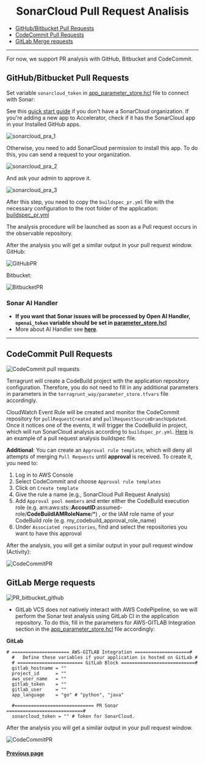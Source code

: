 <h1 align="center"> SonarCloud Pull Request Analisis </h1> 

* [GitHub/Bitbucket Pull Requests](./PRanalysis.md#GitHub/bitbucket-pull-requests)
* [CodeCommit Pull Requests](./PRanalysis.md#codecommit-pull-requests)
* [GitLab Merge requests](./PRanalysis.md#gitlab-merge-requests)

<hr>

For now, we support PR analysis with GitHub, Bitbucket and CodeCommit.


## GitHub/Bitbucket Pull Requests 

Set variable `sonarcloud_token` in [app_parameter_store.hcl](../terragrunt-infrastructure-example/accelerator/accounts/accelerator/regions/example/setup_folder/applications/example/app_parameter_store_example.hcl) file to connect with Sonar:


See this [quick start guide](../docs/SonarCloud_configuration.md) if you don't have a SonarCloud organization.
If you're adding a new app to Accelerator, check if it has the SonarCloud app in your Installed GitHub apps.

![sonarcloud_pra_1](pic/sonarcloud_pra_1.png)

Otherwise, you need to add SonarCloud permission to install this app. To do this, you can send a request to your organization.

![sonarcloud_pra_2](pic/sonarcloud_pra_2.png)

And ask your admin to approve it.

![sonarcloud_pra_3](pic/sonarcloud_pra_3.png)

After this step, you need to copy the `buildspec_pr.yml` file with the necessary configuration to the root folder of the application: [buildspec_pr.yml](../docs/template_config_files/buildspec_pr.yml)

The analysis procedure will be launched as soon as a Pull request occurs in the observable repository.

After the analysis you will get a similar output in your pull request window.  
GitHub:  

![GitHubPR](pic/PR_analysis_bbgh1.png)

Bitbucket:  

![BitbucketPR](pic/bitbucket_PR_feedback.png)

### Sonar AI Handler
* **If you want that Sonar issues will be processed by Open AI Handler, `openai_token` variable should be set in [parameter_store.hcl](../terragrunt-infrastructure-example/parameter_store_example.hcl)**
* More about AI Handler see [**here**](../docs/AI/quality_gate_error_handler.md).

<hr>

## CodeCommit Pull Requests

![CodeCommit pull requests](pic/PR_analysis_codecommit.png) 

Terragrunt will create a CodeBuild project with the application repository configuration. Therefore, you do not need to fill in any additional parameters in parameters in the `terragrunt_way/parameter_store.tfvars` file accordingly. 

CloudWatch Event Rule will be created and monitor the CodeCommit repository for `pullRequestCreated` and `pullRequestSourceBranchUpdated`. Once it notices one of the events, it will trigger the CodeBuild in project, which will run SonarCloud analysis according to `buildspec_pr.yml`. [Here](template_config_files/buildspec_pr.yml) is an example of a pull request analysis buildspec file.  

**Additional**: 
You can create an `Approval rule template`, which will deny all attempts of merging `Pull Requests` until **approval** is received. To create it, you need to:
1. Log in to AWS Console
2. Select CodeCommit and choose `Approval rule templates`
3. Click on `Create template` 
4. Give the rule a name (e.g., SonarCloud Pull Request Analysis)
5. Add `Approval pool members` and enter either the CodeBuild execution role (e.g. arn:aws:sts::**AccoutID**:assumed-role/**CodeBuildIAMRoleName**/*) , or the IAM role name of your CodeBuild role (e.g. my_codebuild_approval_role_name)
6. Under `Associated repositories`, find and select the repositories you want to have this approval 

After the analysis, you will get a similar output in your pull request window (Activity):  

![CodeCommitPR](pic/PR_analysis_codecommit1.png)

## GitLab Merge requests

![PR_bitbucket_github](pic/PR_analysis_gitlab.png) 

* GitLab VCS does not natively interact with AWS CodePipeline, so we will perform the Sonar test analysis using GitLab CI in the application repository. To do this, fill in the parameters for AWS-GITLAB Integration section in the [app_parameter_store.hcl](../terragrunt-infrastructure-example/accelerator/accounts/accelerator/regions/example/setup_folder/applications/example/app_parameter_store_example.hcl) file accordingly:

**GitLab**
```
# ===================== AWS-GITLAB Integration ====================#
  #   Define these variables if your application is hosted on GitLab #
  # ======================== GitLab Block ===========================#
  gitlab_hostname = ""
  project_id      = ""
  aws_user_name   = ""
  gitlab_token    = ""
  gitlab_user     = ""
  app_language    = "go" # "python", "java"

  #============================= PR Sonar ============================#
  sonarcloud_token = "" # Token for SonarCloud.
```

After the analysis you will get a similar output in your pull request window.

![CodeCommitPR](pic/PR_analysis_gl9.png)

#### [Previous page](./cicd.md)
